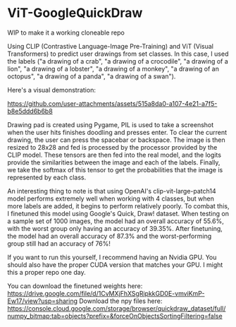 # ViT-GoogleQuickDraw
WIP to make it a working cloneable repo 

Using CLIP (Contrastive Language-Image Pre-Training) and ViT (Visual Transformers) to predict user drawings from set classes. In this case, I used the labels ("a drawing of a crab", "a drawing of a crocodile", "a drawing of a lion", "a drawing of a lobster", "a drawing of a monkey", "a drawing of an octopus", "a drawing of a panda", "a drawing of a swan"). 

Here's a visual demonstration:

https://github.com/user-attachments/assets/515a8da0-a107-4e21-a7f5-b8e5ddd6b6b8





Drawing pad is created using Pygame, PIL is used to take a screenshot when the user hits finishes doodling and presses enter. To clear the current drawing, the user can press the spacebar or backspace. The image is then resized to 28x28 and fed is processed by the processor provided by the CLIP model. These tensors are then fed into  the real model, and the logits provide the similarities between the image and each of the labels. Finally, we take the softmax of this tensor to get the probabilities that the image is represented by each class. 

An interesting thing to note is that using OpenAI's clip-vit-large-patch14 model performs extremely well when working with 4 classes, but when more labels are added, it begins to perform relatively poorly. To combat this, I finetuned this model using Google's Quick, Draw! dataset. When testing on a sample set of 1000 images, the model had an overall accuracy of 55.6%, with the worst group only having an accuracy of 39.35%. After finetuning, the model had an overall accuracy of 87.3% and the worst-performing group still had an accuracy of 76%! 

If you want to run this yourself, I recommend having an Nvidia GPU. You should also have the proper CUDA version that matches your GPU. I might this a proper repo one day. 

You can download the finetuned weights here: https://drive.google.com/file/d/1CvMXjFhXSgRipkkGD0E-vmviKmP-Ew17/view?usp=sharing
Download the npy files here: https://console.cloud.google.com/storage/browser/quickdraw_dataset/full/numpy_bitmap;tab=objects?prefix=&forceOnObjectsSortingFiltering=false
